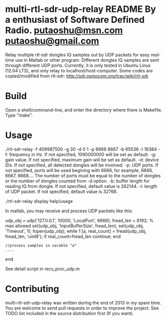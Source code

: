 multi-rtl-sdr-udp-relay README
By a enthusiast of Software Defined Radio.
putaoshu@msn.com
putaoshu@gmail.com
=======================
Relay multiple rtl-sdr dongles IQ samples out by UDP packets for easy real-time use in Matlab or other program.
Different dongles IQ samples are sent through different UDP ports.
Currently, it is only tested in Ubuntu Linux (12.04 LTS), and only relay to localhost/host-computer.
Some codes are copied/modified from rtl-sdr: http://sdr.osmocom.org/trac/wiki/rtl-sdr

Build
=======================
Open a shell/command-line, and enter the directory where there is Makefile.
Type "make".


Usage
=======================
./rtl-sdr-relay -f 409987500 -g 30 -d 0 1 -p 6666 6667 -b 65536 -l 16384
-f: frequency in Hz. If not specified, 1090000000 will be set as default.
-g: gain value. If not specified, maximum gain will be set as default.
-d: device IDs. If not specified, all detected dongles will be involved.
-p: UDP ports. If not specified, ports will be used begining with 6666, for example, 6666, 6667, 6668.... The number of ports must be equal to the number of dongles or the number of dongles counted from -d option.
-b: buffer length for reading IQ from dongle. If not specified, default value is 262144.
-l: length of UDP packet. If not specified, default value is 32768.

./rtl-sdr-relay
display help/usage

In matlab, you may receive and process UDP packets like this:

udp_obj = udp('127.0.0.1', 10000, 'LocalPort', 6666);
fread_len = 8192; % max allowed
set(udp_obj, 'InputBufferSize', fread_len);
set(udp_obj, 'Timeout', 1);
fopen(udp_obj);
while 1
    [a, real_count] = fread(udp_obj, fread_len, 'uint8');
    if real_count<fread_len
        continue;
    end

    //process samples in varable "a"
    ....
end

See detail script in recv_proc_udp.m

Contributing
=======================
multi-rtl-sdr-udp-relay was written during the end of 2013 in my spare time. 
You are welcome to send pull requests in order to improve the project.
See TODO list included in the source distribution first (If you want).
